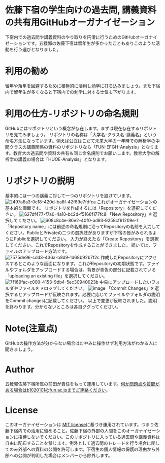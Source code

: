 # 佐藤下宿の学生向けの過去問, 講義資料の共有用GitHubオーガナイゼーション

下宿内での過去問や講義資料のやり取りを円滑に行うためのGitHubオーガナイゼーションです。五稜郭の佐藤下宿は留年生が多かったこともありこのような活動を行う運びとなりました。

# 利用の勧め

留年や落単を回避するために積極的に活用し勉学に打ち込みましょう。また下宿内で留年生が多くなると下宿内での勉学に対する士気も下がります。

# 利用の仕方-リポジトリの命名規則

GitHubにはリポジトリという概念が存在します。まずは現在存在するリポジトリを見てみましょう。
リポジトリの名称は「大学名-クラス名-講義名」という命名方法になっています。例えば公立はこだて未来大学の一年時での解析学の中間クラスの講義関係の資料のリポジトリなら「FUN-EFGH-Analysis」となります。教育大の過去問や資料の共有も同じ命名規則でお願いします。教育大学の解析学の講義の場合は「HUOE-Analysis」となります。

# リポジトリの説明
基本的には一つの講義に対して一つのリポジトリを設けています。
![2497a8a3-0c18-420d-ba8f-42f69e7fdfca](https://user-images.githubusercontent.com/64563041/152907133-60f4c040-810a-42b8-a944-c396f607852d.jpeg)
これがオーガナイゼーションの基本的な画面です。
リポジトリを作成するには「Repository」を選択してください。
![627df477-f7a0-4a10-bc2d-f5166f177fc8](https://user-images.githubusercontent.com/64563041/152907247-9dbbe2fa-f38d-43ab-a8e1-5443882ea067.jpeg)
「New Repository」を選択してください。
![608c8c4e-86e2-40f0-ad93-9258cf91209e-1](https://user-images.githubusercontent.com/64563041/152907351-ff37d45d-3e36-41af-a028-9a097f470a49.jpeg)
「Repository name」には前述の命名規則に沿ってRepositoryの名前を入力してください。PublicとPrivateの二つの選択肢がありますが下宿の皆がみられるようにPublicを選択してください。
入力が終えたら「Create Repository」を選択してください。これでRepositoryを作成することができました。
続いては、ファイルのアップロード方法です。
![7575de96-cdd3-436a-b8d9-1d68b92b7f2c](https://user-images.githubusercontent.com/64563041/152907798-647e9930-9a80-42f4-9710-9201a2eed471.jpeg)
作成したRepositoryにアクセスするとこのような画面になります。これがRepositoryの初期状態です。ファイルやフォルダをアップロードする場合は、背景が青色の部分に記載されている「uploading an existing file」を選択してください。
![7f169fac-c000-4153-9db4-5ec30940023b](https://user-images.githubusercontent.com/64563041/152908502-ae48af95-cd10-43b2-beda-0413f4901093.jpeg)
中央にアップロードしたいフォルダやファイルをドロップしてください。
![image](https://user-images.githubusercontent.com/64563041/152909302-44106467-d430-4ccd-a01b-d51be2b5eeee.png)
「Commit Changes」を選択するとアップロードが反映されます。必要に応じてファイルやフォルダの説明をCommit changesに記載してください。
以上で変更が反映されました。説明を終わります。分からないところは各自ググってください。
# Note(注意点)

 GitHubの操作方法が分からない場合はむやみに操作せず利用方法がわかる人に聞きましょう。
 
# Author
 
五稜郭佐藤下宿所属の前田が責任をもって運用しています。何か問題点や質問がある場合はb1020101@fun.ac.jpまでご連絡ください。
 
# License
このオーガナイゼーションは [MIT license](https://en.wikipedia.org/wiki/MIT_License)に基づき運用されています。つまり佐藤下宿内での活用に留めること。佐藤下宿の外部の人間をこのオーガナイゼーションに招待しないでください。このリポジトリに入っている過去問や講義資料は自由に配布することを禁じます。例外として過去問のトレードを行う場合に関してのみ外部への資料の公開を許可します。下宿生の個人情報の保護の理由から外部への公開が判明した場合はメンバーから除外します。
